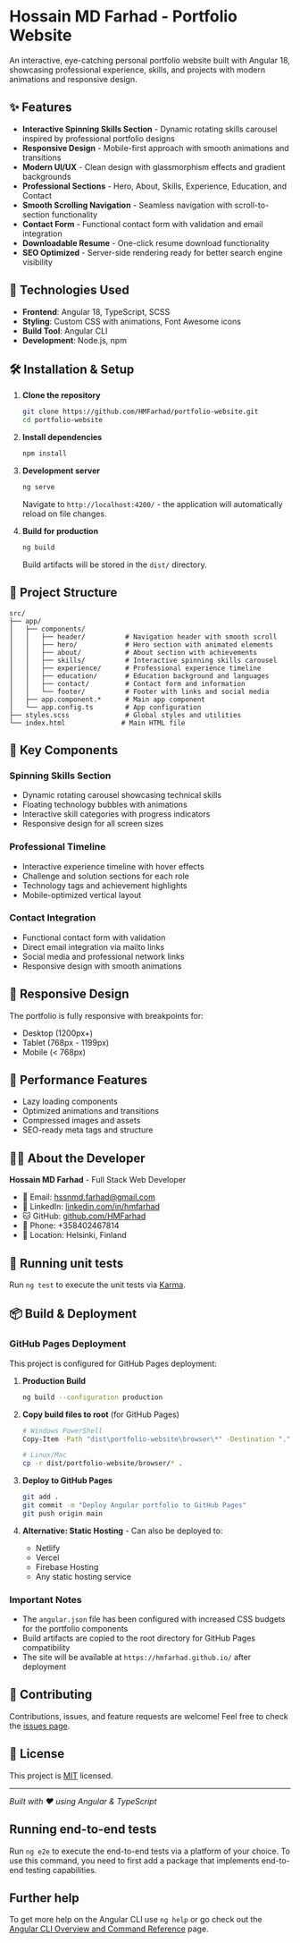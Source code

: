 # Hossain MD Farhad - Portfolio Website

An interactive, eye-catching personal portfolio website built with Angular 18, showcasing professional experience, skills, and projects with modern animations and responsive design.

## ✨ Features

- **Interactive Spinning Skills Section** - Dynamic rotating skills carousel inspired by professional portfolio designs
- **Responsive Design** - Mobile-first approach with smooth animations and transitions
- **Modern UI/UX** - Clean design with glassmorphism effects and gradient backgrounds
- **Professional Sections** - Hero, About, Skills, Experience, Education, and Contact
- **Smooth Scrolling Navigation** - Seamless navigation with scroll-to-section functionality
- **Contact Form** - Functional contact form with validation and email integration
- **Downloadable Resume** - One-click resume download functionality
- **SEO Optimized** - Server-side rendering ready for better search engine visibility

## 🚀 Technologies Used

- **Frontend**: Angular 18, TypeScript, SCSS
- **Styling**: Custom CSS with animations, Font Awesome icons
- **Build Tool**: Angular CLI
- **Development**: Node.js, npm

## 🛠️ Installation & Setup

1. **Clone the repository**
   ```bash
   git clone https://github.com/HMFarhad/portfolio-website.git
   cd portfolio-website
   ```

2. **Install dependencies**
   ```bash
   npm install
   ```

3. **Development server**
   ```bash
   ng serve
   ```
   Navigate to `http://localhost:4200/` - the application will automatically reload on file changes.

4. **Build for production**
   ```bash
   ng build
   ```
   Build artifacts will be stored in the `dist/` directory.

## 📁 Project Structure

```
src/
├── app/
│   ├── components/
│   │   ├── header/          # Navigation header with smooth scroll
│   │   ├── hero/            # Hero section with animated elements
│   │   ├── about/           # About section with achievements
│   │   ├── skills/          # Interactive spinning skills carousel
│   │   ├── experience/      # Professional experience timeline
│   │   ├── education/       # Education background and languages
│   │   ├── contact/         # Contact form and information
│   │   └── footer/          # Footer with links and social media
│   ├── app.component.*      # Main app component
│   └── app.config.ts        # App configuration
├── styles.scss              # Global styles and utilities
└── index.html              # Main HTML file
```

## 🎨 Key Components

### Spinning Skills Section
- Dynamic rotating carousel showcasing technical skills
- Floating technology bubbles with animations
- Interactive skill categories with progress indicators
- Responsive design for all screen sizes

### Professional Timeline
- Interactive experience timeline with hover effects
- Challenge and solution sections for each role
- Technology tags and achievement highlights
- Mobile-optimized vertical layout

### Contact Integration
- Functional contact form with validation
- Direct email integration via mailto links
- Social media and professional network links
- Responsive design with smooth animations

## 📱 Responsive Design

The portfolio is fully responsive with breakpoints for:
- Desktop (1200px+)
- Tablet (768px - 1199px)
- Mobile (< 768px)

## 🌟 Performance Features

- Lazy loading components
- Optimized animations and transitions
- Compressed images and assets
- SEO-ready meta tags and structure

## 👨‍💻 About the Developer

**Hossain MD Farhad** - Full Stack Web Developer
- 📧 Email: hssnmd.farhad@gmail.com
- 💼 LinkedIn: [linkedin.com/in/hmfarhad](https://www.linkedin.com/in/hmfarhad/)
- 🐱 GitHub: [github.com/HMFarhad](https://github.com/HMFarhad/)
- 📱 Phone: +358402467814
- 📍 Location: Helsinki, Finland

## 🚀 Running unit tests

Run `ng test` to execute the unit tests via [Karma](https://karma-runner.github.io).

## 📦 Build & Deployment

### GitHub Pages Deployment

This project is configured for GitHub Pages deployment:

1. **Production Build**
   ```bash
   ng build --configuration production
   ```

2. **Copy build files to root** (for GitHub Pages)
   ```bash
   # Windows PowerShell
   Copy-Item -Path "dist\portfolio-website\browser\*" -Destination "." -Recurse -Force
   
   # Linux/Mac
   cp -r dist/portfolio-website/browser/* .
   ```

3. **Deploy to GitHub Pages**
   ```bash
   git add .
   git commit -m "Deploy Angular portfolio to GitHub Pages"
   git push origin main
   ```

4. **Alternative: Static Hosting** - Can also be deployed to:
   - Netlify
   - Vercel
   - Firebase Hosting
   - Any static hosting service

### Important Notes

- The `angular.json` file has been configured with increased CSS budgets for the portfolio components
- Build artifacts are copied to the root directory for GitHub Pages compatibility
- The site will be available at `https://hmfarhad.github.io/` after deployment

## 🤝 Contributing

Contributions, issues, and feature requests are welcome! Feel free to check the [issues page](../../issues).

## 📄 License

This project is [MIT](LICENSE) licensed.

---

*Built with ❤️ using Angular & TypeScript*

## Running end-to-end tests

Run `ng e2e` to execute the end-to-end tests via a platform of your choice. To use this command, you need to first add a package that implements end-to-end testing capabilities.

## Further help

To get more help on the Angular CLI use `ng help` or go check out the [Angular CLI Overview and Command Reference](https://angular.dev/tools/cli) page.
